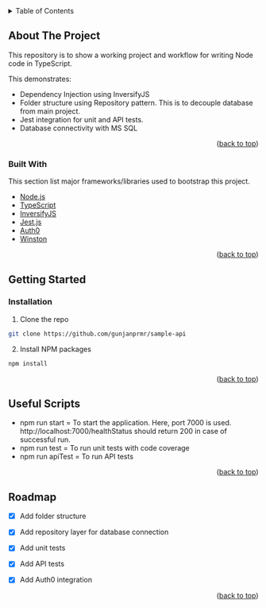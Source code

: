 <!-- TABLE OF CONTENTS -->
<details>
  <summary>Table of Contents</summary>
  <ol>
    <li>
      <a href="#about-the-project">About The Project</a>
      <ul>
        <li><a href="#built-with">Built With</a></li>
      </ul>
    </li>
    <li>
      <a href="#getting-started">Getting Started</a>
      <ul>
        <li><a href="#installation">Installation</a></li>
      </ul>
    </li>
    <li><a href="#useful-scripts">Useful Scripts</a></li>
    <li><a href="#roadmap">Roadmap</a></li>
  </ol>
</details>


<!-- ABOUT THE PROJECT -->
## About The Project

This repository is to show a working project and workflow for writing Node code in TypeScript. 

This demonstrates:
* Dependency Injection using InversifyJS
* Folder structure using Repository pattern. This is to decouple database from main project.
* Jest integration for unit and API tests.
* Database connectivity with MS SQL

<p align="right">(<a href="#top">back to top</a>)</p>


### Built With

This section list major frameworks/libraries used to bootstrap this project.

* [Node.js](https://nodejs.org/en/)
* [TypeScript](https://www.typescriptlang.org/)
* [InversifyJS](https://inversify.io/)
* [Jest.js](https://jestjs.io/)
* [Auth0](https://auth0.com/)
* [Winston](https://github.com/winstonjs/winston)

<p align="right">(<a href="#top">back to top</a>)</p>

<!-- GETTING STARTED -->
## Getting Started

### Installation
1. Clone the repo
```sh
git clone https://github.com/gunjanprmr/sample-api
```
2.  Install NPM packages
   ```sh
   npm install
   ```

<p align="right">(<a href="#top">back to top</a>)</p>

<!-- USAGE EXAMPLES -->
## Useful Scripts

* npm run start = To start the application. Here, port 7000 is used. http://localhost:7000/healthStatus should return 200 in case of successful run.
* npm run test = To run unit tests with code coverage
* npm run apiTest = To run API tests

<p align="right">(<a href="#top">back to top</a>)</p>

<!-- ROADMAP -->
## Roadmap

- [x] Add folder structure
- [x] Add repository layer for database connection
- [x] Add unit tests
- [x] Add API tests
- [x] Add Auth0 integration


<p align="right">(<a href="#top">back to top</a>)</p>